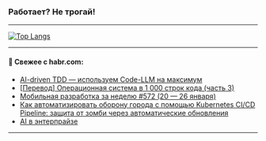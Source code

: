 ### Работает? Не трогай!

---
<!--
#### 🛠️ Technical stack:

![Java](https://img.shields.io/badge/Java-informational?logo=Oracle&style=flat&logoColor=white&color=FF4500)
![Kotlin](https://img.shields.io/badge/Kotlin-informational?logo=Kotlin&style=flat&logoColor=white&color=774D97)
![TS](https://img.shields.io/badge/TypeScript-informational?logo=typeScript&style=flat&logoColor=black&color=017acc)
![Python](https://img.shields.io/badge/Python-informational?logo=Python&style=flat&logoColor=black&color=ffdd54) <br>
![Spring](https://img.shields.io/badge/Spring-informational?logo=Spring&style=flat&logoColor=white&color=6DB33F) 
![SpringBoot](https://img.shields.io/badge/SpringBoot-informational?logo=SpringBoot&style=flat&logoColor=white&color=6DB33F)
![Nest](https://img.shields.io/badge/NestJS-informational?logo=NestJS&style=flat&logoColor=white&color=E0234E) 
![NodeJS](https://img.shields.io/badge/NodeJS-informational?logo=node.js&style=flat&logoColor=white&color=70A760)<br>
![PostgreSQL](https://img.shields.io/badge/PostgreSQL-informational?logo=PostgreSQL&style=flat&logoColor=white&color=DAA520)
![MongoDB](https://img.shields.io/badge/MongoDB-informational?logo=MongoDB&style=flat&logoColor=white&color=870000)
![Apache](https://img.shields.io/badge/Apache-informational?logo=apache&style=flat&logoColor=white&color=f74e28)

___ 
-->

<!--- #### 🛠️ : --->

[![Top Langs](https://github-readme-stats-82jvfl3w3-advtsettinggmailcoms-projects.vercel.app/api/top-langs/?username=zloylis&langs_count=10&hide_title=true&title_color=e6edf3&size_weight=0.5&count_weight=0.5&layout=compact&hide_progress=true&hide_border=true&theme=dracula)](https://github.com/zloylis)

<!---


####  :octocat:&nbsp;&nbsp; Статистика:

![GitHub stats](https://github-readme-stats-u2qms2cxw-advtsettinggmailcoms-projects.vercel.app/api?username=zloylis&show_icons=true&hide_border=true&theme=dracula&title_color=e6edf3&include_all_commits=true&count_private=true&hide_rank=false&hide_title=true&rank_icon=github)
-->
---

#### 💬 Свежее с habr.com:

<!-- BLOG-POST-LIST:START -->
- [AI-driven TDD — используем Code-LLM на максимум](https://habr.com/ru/articles/876714/?utm_source=habrahabr&utm_medium=rss&utm_campaign=876714)
- [[Перевод] Операционная система в 1 000 строк кода &lpar;часть 3&rpar;](https://habr.com/ru/companies/ruvds/articles/876360/?utm_source=habrahabr&utm_medium=rss&utm_campaign=876360)
- [Мобильная разработка за неделю #572 &lpar;20 — 26 января&rpar;](https://habr.com/ru/articles/876694/?utm_source=habrahabr&utm_medium=rss&utm_campaign=876694)
- [Как автоматизировать оборону города с помощью Kubernetes CI/CD Pipeline: защита от зомби через автоматические обновления](https://habr.com/ru/articles/876692/?utm_source=habrahabr&utm_medium=rss&utm_campaign=876692)
- [AI в энтерпрайзе](https://habr.com/ru/articles/876638/?utm_source=habrahabr&utm_medium=rss&utm_campaign=876638)
<!-- BLOG-POST-LIST:END -->

---
